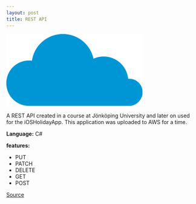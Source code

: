 ```yaml
---
layout: post
title: REST API
---
```

![Geometric pattern with fading gradient](/img/cloud.png)

A REST API created in a course at Jönköping University and later on used for the iOSHolidayApp. 
This application was uploaded to AWS for a time.

**Language:** C#

**features:**<br>
* PUT<br>
* PATCH<br>
* DELETE<br>
* GET<br>
* POST<br>

[Source](https://github.com/axelnyberg/BackEndiOSHolidayApp)
